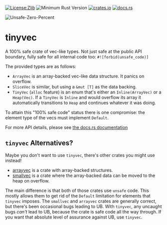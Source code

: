 [![License:Zlib](https://img.shields.io/badge/License-Zlib-brightgreen.svg)](https://opensource.org/licenses/Zlib)
![Minimum Rust Version](https://img.shields.io/badge/Min%20Rust-1.34-green.svg)
[![crates.io](https://img.shields.io/crates/v/tinyvec.svg)](https://crates.io/crates/tinyvec)
[![docs.rs](https://docs.rs/tinyvec/badge.svg)](https://docs.rs/tinyvec/)

![Unsafe-Zero-Percent](https://img.shields.io/badge/Unsafety-0%25-brightgreen.svg)

# tinyvec

A 100% safe crate of vec-like types.
Not just safe at the public API boundary, fully safe for all internal code too: `#![forbid(unsafe_code)]`

The provided types are as follows:
* `ArrayVec` is an array-backed vec-like data structure. It panics on overflow.
* `SliceVec` is similar, but using a `&mut [T]` as the data backing.
* `TinyVec` (`alloc` feature) is an enum that's either an `Inline(ArrayVec)` or a `Heap(Vec)`.
  If a `TinyVec` is `Inline` and would overflow its array it automatically transitions to `Heap` and continues whatever it was doing.

To attain this "100% safe code" status there is one compromise: the element type of the vecs must implement `Default`.

For more API details, please see [the docs.rs documentation](https://docs.rs/tinyvec/)

## `tinyvec` Alternatives?

Maybe you don't want to use `tinyvec`, there's other crates you might use instead!

* [arrayvec](https://docs.rs/arrayvec) is a crate with array-backed structures.
* [smallvec](https://docs.rs/smallvec) is a crate where the array-backed data can be moved to the heap on overflow.

The main difference is that both of those crates use `unsafe` code.
This mostly allows them to get rid of the `Default` limitation for elements that `tinyvec` imposes.
The `smallvec` and `arrayvec` crates are generally correct, but there's been occasional bugs leading to UB.
With `tinyvec`, any uncaught bugs *can't* lead to UB, because the crate is safe code all the way through.
If you want that absolute level of assurance against UB, use `tinyvec`.
